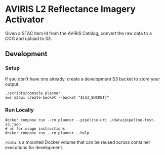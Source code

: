 # AVIRIS L2 Reflectance Imagery Activator

Given a STAC Item Id from the AVIRIS Catalog, convert the raw data to a COG and upload to S3.

## Development

### Setup

If you don't have one already, create a development S3 bucket to store your output:

```shell
./scripts/console planner
aws s3api create-bucket --bucket "${S3_BUCKET}"
```

### Run Locally

```shell
docker compose run --rm planner --pipeline-uri ./data/pipeline-test-s3.json
# or for usage instructions
docker compose run --rm planner --help
```

`/data` is a mounted Docker volume that can be reused across container executions for development.
